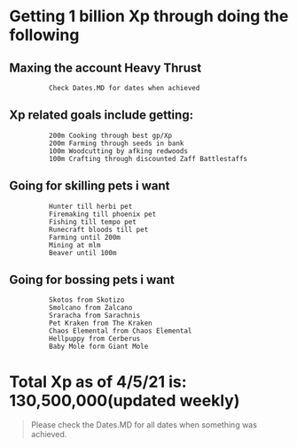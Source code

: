 # Getting 1 billion Xp through doing the following
## Maxing the account Heavy Thrust
```
          Check Dates.MD for dates when achieved
```
## Xp related goals include getting:
```
          200m Cooking through best gp/Xp
          200m Farming through seeds in bank
          100m Woodcutting by afking redwoods
          100m Crafting through discounted Zaff Battlestaffs 
```
## Going for skilling pets i want
```
          Hunter till herbi pet
          Firemaking till phoenix pet
          Fishing till tempo pet
          Runecraft bloods till pet
          Farming until 200m
          Mining at mlm
          Beaver until 100m

```
## Going for bossing pets i want
```
          Skotos from Skotizo
          Smolcano from Zalcano
          Sraracha from Sarachnis
          Pet Kraken from The Kraken
          Chaos Elemental from Chaos Elemental
          Hellpuppy from Cerberus
          Baby Mole form Giant Mole

```
# Total Xp as of 4/5/21 is: 130,500,000(updated weekly)
> Please check the Dates.MD for all dates when something was achieved.
